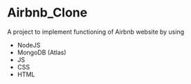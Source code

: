 # Airbnb_Clone
A project to implement functioning of Airbnb website by using
- NodeJS
- MongoDB (Atlas)
- JS
- CSS
- HTML
